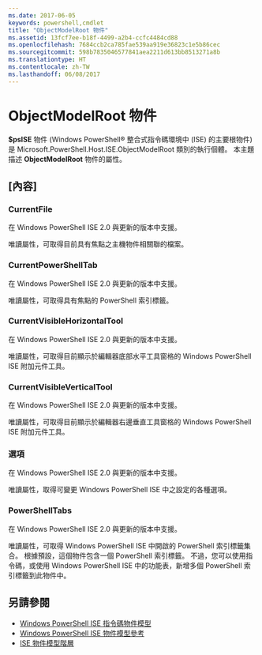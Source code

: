 ```yaml
---
ms.date: 2017-06-05
keywords: powershell,cmdlet
title: "ObjectModelRoot 物件"
ms.assetid: 13fcf7ee-b18f-4499-a2b4-ccfc4484cd88
ms.openlocfilehash: 7684ccb2ca785fae539aa919e36823c1e5b86cec
ms.sourcegitcommit: 598b7835046577841aea2211d613bb8513271a8b
ms.translationtype: HT
ms.contentlocale: zh-TW
ms.lasthandoff: 06/08/2017
---
```

# <a name="the-objectmodelroot-object"></a>ObjectModelRoot 物件
  **$psISE** 物件 (Windows PowerShell® 整合式指令碼環境中 (ISE) 的主要根物件) 是 Microsoft.PowerShell.Host.ISE.ObjectModelRoot 類別的執行個體。 本主題描述 **ObjectModelRoot** 物件的屬性。

## <a name="properties"></a>[內容]

### <a name="currentfile"></a>CurrentFile
  在 Windows PowerShell ISE 2.0 與更新的版本中支援。 

 唯讀屬性，可取得目前具有焦點之主機物件相關聯的檔案。

### <a name="currentpowershelltab"></a>CurrentPowerShellTab
  在 Windows PowerShell ISE 2.0 與更新的版本中支援。 

 唯讀屬性，可取得具有焦點的 PowerShell 索引標籤。

### <a name="currentvisiblehorizontaltool"></a>CurrentVisibleHorizontalTool
  在 Windows PowerShell ISE 2.0 與更新的版本中支援。 

 唯讀屬性，可取得目前顯示於編輯器底部水平工具窗格的 Windows PowerShell ISE 附加元件工具。

### <a name="currentvisibleverticaltool"></a>CurrentVisibleVerticalTool
  在 Windows PowerShell ISE 2.0 與更新的版本中支援。 

 唯讀屬性，可取得目前顯示於編輯器右邊垂直工具窗格的 Windows PowerShell ISE 附加元件工具。

### <a name="options"></a>選項
  在 Windows PowerShell ISE 2.0 與更新的版本中支援。 

 唯讀屬性，取得可變更 Windows PowerShell ISE 中之設定的各種選項。

### <a name="powershelltabs"></a>PowerShellTabs
  在 Windows PowerShell ISE 2.0 與更新的版本中支援。 

 唯讀屬性，可取得 Windows PowerShell ISE 中開啟的 PowerShell 索引標籤集合。 根據預設，這個物件包含一個 PowerShell 索引標籤。 不過，您可以使用指令碼，或使用 Windows PowerShell ISE 中的功能表，新增多個 PowerShell 索引標籤到此物件中。

## <a name="see-also"></a>另請參閱
- [Windows PowerShell ISE 指令碼物件模型](The-Windows-PowerShell-ISE-Scripting-Object-Model.md) 
- [Windows PowerShell ISE 物件模型參考](Windows-PowerShell-ISE-Object-Model-Reference.md) 
- [ISE 物件模型階層](The-ISE-Object-Model-Hierarchy.md)

  
